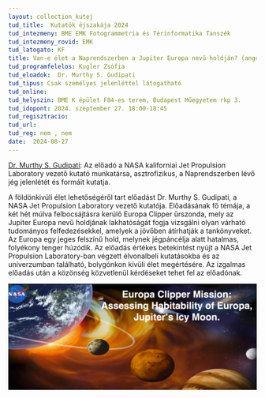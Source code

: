 ```yaml
---
layout: collection_kutej
tud_title:  Kutatók éjszakája 2024
tud_intezmeny: BME ÉMK Fotogrammetria és Térinformatika Tanszék
tud_intezmeny_rovid: EMK
tud_latogato: KF
title: Van-e élet a Naprendszerben a Jupiter Europa nevű holdján? (angol nyelvű, magyar felkonferálással) Can Jupiter' icy moon Europa harbour life in our Solar System?
tud_programfelelos: Kugler Zsófia
tud_eloadok:  Dr. Murthy S. Gudipati
tud_tipus: Csak személyes jelenléttel látogatható 
tud_online: 
tud_helyszin: BME K épület F84-es terem, Budapest Műegyetem rkp 3.
tud_idopont: 2024. szeptember 27. 18:00-18:45
tud_regisztracio: 
tud_url: 
tud_reg: nem , nem
date:  2024-08-27
--- 
```

[Dr. Murthy S. Gudipati](https://science.nasa.gov/people/murthy-gudipati/): Az előadó a NASA kaliforniai Jet Propulsion Laboratory vezető kutató munkatársa, asztrofizikus, a Naprendszerben lévő jég jelenlétét és formáit kutatja.


A földönkivüli élet lehetőségéről tart előadást Dr. Murthy S. Gudipati, a NASA Jet Propulsion Laboratory vezető kutatója. Előadásának fő témája, a két hét múlva felbocsájtásra kerülő Europa Clipper űrszonda, mely az Jupiter Europa nevű holdjának lakhatóságát fogja vizsgálni olyan várható tudományos felfedezésekkel, amelyek a jövőben átírhatják a tankönyveket. Az Europa egy jeges felszínű hold, melynek jégpáncélja alatt hatalmas, folyékony tenger húzódik. Az előadás értékes betekintést nyújt a NASA Jet Propulsion Laboratory-ban végzett élvonalbeli kutatásokba és az univerzumban található, bolygónkon kívüli élet megértésére. Az izgalmas előadás után a közönség közvetlenül kérdéseket tehet fel az előadónak.

![Van-e élet a Naprendszerben a Jupiter Europa nevű holdján?](../2024/images/van-e-elet-a-naprendszerben-a-jupiter-europa-nevu-holdjan.png)

